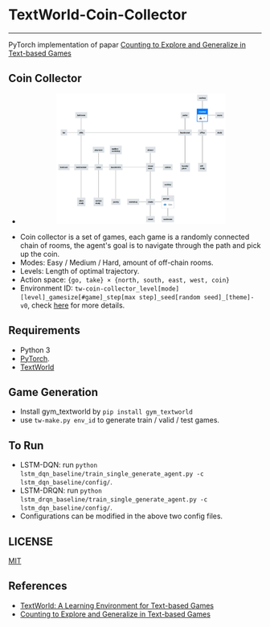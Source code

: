 # TextWorld-Coin-Collector
--------------------------------------------------------------------------------
PyTorch implementation of papar [Counting to Explore and Generalize in Text-based Games][counting]

## Coin Collector
* <p align=center><img width="70%" src="level210.png" /></p>
* Coin collector is a set of games, each game is a randomly connected chain of rooms, the agent's goal is to navigate through the path and pick up the coin.
* Modes: Easy / Medium / Hard, amount of off-chain rooms.
* Levels: Length of optimal trajectory.
* Action space: `{go, take} × {north, south, east, west, coin}​`
* Environment ID: `tw-coin-collector_level[mode][level]_gamesize[#game]_step[max step]_seed[random seed]_[theme]-v0`, check [here][coin_collector] for more details.

## Requirements
* Python 3
* [PyTorch][pytorch_install].
* [TextWorld][textworld_install]

## Game Generation
* Install gym_textworld by `pip install gym_textworld`
* use `tw-make.py env_id` to generate train / valid / test games.

## To Run
* LSTM-DQN: run `python lstm_dqn_baseline/train_single_generate_agent.py -c lstm_dqn_baseline/config/`.
* LSTM-DRQN: run `python lstm_drqn_baseline/train_single_generate_agent.py -c lstm_dqn_baseline/config/`.
* Configurations can be modified in the above two config files.

## LICENSE
[MIT][MIT]

## References
* [TextWorld: A Learning Environment for Text-based Games][textworld_paper]
* [Counting to Explore and Generalize in Text-based Games][counting]

[pytorch_install]: http://pytorch.org/
[textworld_install]: https://github.com/Microsoft/TextWorld/
[counting]: https://arxiv.org/abs/1806.11525/
[textworld_paper]: https://arxiv.org/abs/1806.11532/
[coin_collector]: https://github.com/xingdi-eric-yuan/TextWorld-Coin-Collector/blob/master/gym_textworld/gym_textworld/coin_collector.py/
[MIT]: https://github.com/xingdi-eric-yuan/TextWorld-Coin-Collector/blob/master/LICENSE/